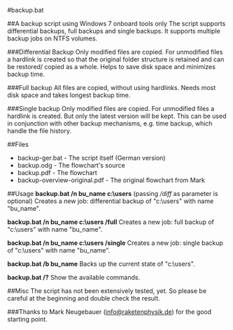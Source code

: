 #backup.bat

##A backup script using Windows 7 onboard tools only
The script supports differential backups, full backups and single backups. It supports multiple backup jobs on NTFS volumes.

###Differential Backup
Only modified files are copied. For unmodified files a hardlink is created so that the original folder structure is retained and can be restored/ copied as a whole. Helps to save disk space and minimizes backup time.

###Full backup
All files are copied, without using hardlinks. Needs most disk space and takes longest backup time.

###Single backup
Only modified files are copied. For unmodified files a hardlink is created. But only the latest version will be kept. This can be used in conjunction with other backup mechanisms, e.g. time backup, which handle the file history.

##Files
- backup-ger.bat - The script itself (German version)
- backup.odg - The flowchart's source
- backup.pdf - The flowchart
- backup-overview-original.pdf - The original flowchart from Mark

##Usage
**backup.bat /n bu_name c:\users** (passing _/diff_ as parameter is optional)
Creates a new job: differential backup of "c:\users" with name "bu_name".

**backup.bat /n bu_name c:\users /full**
Creates a new job: full backup of "c:\users" with name "bu_name".

**backup.bat /n bu_name c:\users /single**
Creates a new job: single backup of "c:\users" with name "bu_name".

**backup.bat /b bu_name**
Backs up the current state of "c:\users".

**backup.bat /?**
Show the available commands.

##Misc
The script has not been extensively tested, yet. So please be careful at the beginning and double check the result.

###Thanks to Mark Neugebauer (info@raketenphysik.de) for the good starting point.